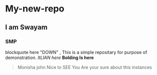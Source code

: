 # My-new-repo
## I am Swayam
### SMP
blockquote here "DOWN"  ,
This is a simple repositary for purpose of demonstration.
*ItLIAN  here*
**Bolding Is here**
>Monisha john Nice to SEE You 
>Are your sure about this instances

